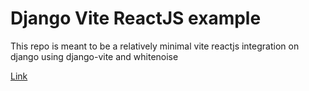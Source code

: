 # Django Vite ReactJS example

This repo is meant to be a relatively minimal vite reactjs integration on django using django-vite and whitenoise

[Link](https://django-vite-example.knowsuchagency.com)
